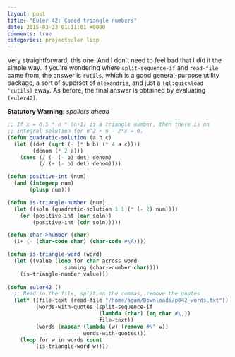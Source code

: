 ```yaml
---
layout: post
title: "Euler 42: Coded triangle numbers"
date: 2015-03-23 01:11:01 +0000
comments: true
categories: projecteuler lisp
---
```


Very straightforward, this one. And I don't need to feel bad that I did it the simple way. If you're wondering where `split-sequence-if` and `read-file` came from, the answer is `rutils`, which is a good general-purpose utility package, a sort of superset of `alexandria`, and just a `(ql:quickload 'rutils)` away. As before, the final answer is obtained by evaluating `(euler42)`.

**Statutory Warning**: _spoilers ahead_

```lisp
;; If x = 0.5 * n * (n+1) is a triangle number, then there is an
;; integral solution for n^2 + n - 2*x = 0.
(defun quadratic-solution (a b c)
  (let ((det (sqrt (- (* b b) (* 4 a c))))
        (denom (* 2 a)))
    (cons (/ (- (- b) det) denom)
          (/ (+ (- b) det) denom))))

(defun positive-int (num)
  (and (integerp num)
       (plusp num)))

(defun is-triangle-number (num)
  (let ((soln (quadratic-solution 1 1 (* (- 2) num))))
    (or (positive-int (car soln))
        (positive-int (cdr soln)))))

(defun char->number (char)
  (1+ (- (char-code char) (char-code #\A))))

(defun is-triangle-word (word)
  (let ((value (loop for char across word
                  summing (char->number char))))
    (is-triangle-number value)))       
  
(defun euler42 ()
  ;; Read in the file, split on the commas, remove the quotes
  (let* ((file-text (read-file "/home/agam/Downloads/p042_words.txt"))
         (words-with-quotes (split-sequence-if
                             (lambda (char) (eq char #\,))
                             file-text))
         (words (mapcar (lambda (w) (remove #\" w))
                        words-with-quotes)))
    (loop for w in words count
         (is-triangle-word w))))
```

